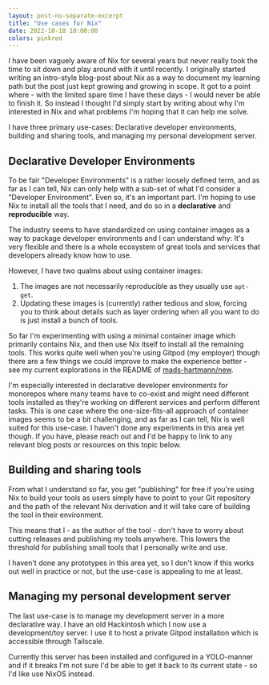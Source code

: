 ```yaml
---
layout: post-no-separate-excerpt
title: "Use cases for Nix"
date: 2022-10-18 10:00:00
colors: pinkred
---
```


I have been vaguely aware of Nix for several years but never really took the time to sit down and play around with it until recently. I originally started writing an intro-style blog-post about Nix as a way to document my learning path but the post just kept growing and growing in scope. It got to a point where - with the limited spare time I have these days - I would never be able to finish it. So instead I thought I'd simply start by writing about why I'm interested in Nix and what problems I'm hoping that it can help me solve.

I have three primary use-cases: Declarative developer environments, building and sharing tools, and managing my personal development server.

## Declarative Developer Environments

To be fair "Developer Environments" is a rather loosely defined term, and as far as I can tell, Nix can only help with a sub-set of what I'd consider a "Developer Environment". Even so, it's an important part. I'm hoping to use Nix to install all the tools that I need, and do so in a **declarative** and **reproducible** way.

The industry seems to have standardized on using container images as a way to package developer environments and I can understand why: It's very flexible and there is a whole ecosystem of great tools and services that developers already know how to use.

However, I have two qualms about using container images:

1. The images are not necessarily reproducible as they usually use `apt-get`.
2. Updating these images is (currently) rather tedious and slow, forcing you to think about details such as layer ordering when all you want to do is just install a bunch of tools.

So far I'm experimenting with using a minimal container image which primarily contains Nix, and then use Nix itself to install all the remaining tools. This works quite well when you're using Gitpod (my employer) though there are a few things we could improve to make the experience better - see my current explorations in the README of [mads-hartmann/new](https://github.com/mads-hartmann/new).

I'm especially interested in declarative developer environments for monorepos where many teams have to co-exist and might need different tools installed as they're working on different services and perform different tasks. This is one case where the one-size-fits-all approach of container images seems to be a bit challenging, and as far as I can tell, Nix is well suited for this use-case. I haven't done any experiments in this area yet though. If you have, please reach out and I'd be happy to link to any relevant blog posts or resources on this topic below.

## Building and sharing tools

From what I understand so far, you get "publishing" for free if you're using Nix to build your tools as users simply have to point to your Git repository and the path of the relevant Nix derivation and it will take care of building the tool in their environment.

This means that I - as the author of the tool - don't have to worry about cutting releases and publishing my tools anywhere. This lowers the threshold for publishing small tools that I personally write and use.

I haven't done any prototypes in this area yet, so I don't know if this works out well in practice or not, but the use-case is appealing to me at least.

## Managing my personal development server

The last use-case is to manage my development server in a more declarative way. I have an old Hackintosh which I now use a development/toy server. I use it to host a private Gitpod installation which is accessible through Tailscale.

Currently this server has been installed and configured in a YOLO-manner and if it breaks I'm not sure I'd be able to get it back to its current state - so I'd like use NixOS instead.
